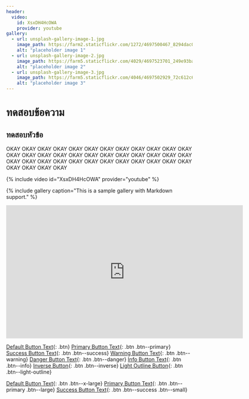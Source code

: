 ```yaml
---
header:
  video:
    id: XsxDH4HcOWA
    provider: youtube
gallery:
  - url: unsplash-gallery-image-1.jpg
    image_path: https://farm2.staticflickr.com/1272/4697500467_8294dac099_q.jpg
    alt: "placeholder image 1"
  - url: unsplash-gallery-image-2.jpg
    image_path: https://farm5.staticflickr.com/4029/4697523701_249e93ba23_q.jpg
    alt: "placeholder image 2"
  - url: unsplash-gallery-image-3.jpg
    image_path: https://farm5.staticflickr.com/4046/4697502929_72c612c636_q.jpg
    alt: "placeholder image 3"
---
```

# ทดสอบข้อความ
## ทดสอบหัวข้อ
OKAY OKAY OKAY OKAY OKAY OKAY OKAY OKAY
OKAY OKAY OKAY OKAY OKAY OKAY OKAY OKAY
OKAY OKAY OKAY OKAY OKAY OKAY OKAY OKAY
OKAY OKAY OKAY OKAY OKAY OKAY OKAY OKAY
OKAY OKAY OKAY OKAY OKAY OKAY OKAY OKAY

{% include video id="XsxDH4HcOWA" provider="youtube" %}

{% include gallery caption="This is a sample gallery with Markdown support." %}

<iframe width="640" height="360" src="https://www.youtube-nocookie.com/embed/l2Of1-d5E5o?controls=0&amp;showinfo=0" frameborder="0" allowfullscreen></iframe>


[Default Button Text](#link){: .btn}
[Primary Button Text](#link){: .btn .btn--primary}
[Success Button Text](#link){: .btn .btn--success}
[Warning Button Text](#link){: .btn .btn--warning}
[Danger Button Text](#link){: .btn .btn--danger}
[Info Button Text](#link){: .btn .btn--info}
[Inverse Button](#link){: .btn .btn--inverse}
[Light Outline Button](#link){: .btn .btn--light-outline}



[Default Button Text](#link){: .btn .btn--x-large}
[Primary Button Text](#link){: .btn .btn--primary .btn--large}
[Success Button Text](#link){: .btn .btn--success .btn--small}
